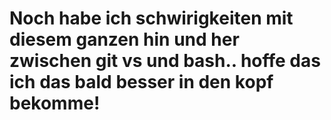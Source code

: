 # Noch habe ich schwirigkeiten mit diesem ganzen hin und her zwischen git vs und bash.. hoffe das ich das bald besser in den kopf bekomme!